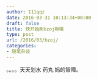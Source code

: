 ```yaml
---
author: 111qqz
date: 2016-03-31 10:13:34+00:00
draft: false
title: 快开始刷bzoj啊喂
type: post
url: /2016/03/bzoj/
categories:
- 随笔杂谈
---
```


。。。。天天划水
药丸
妈的智障。
